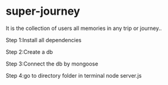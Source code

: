 # super-journey
It is the collection of users all memories in any trip or journey..


Step 1:Install all dependencies

Step 2:Create a db

Step 3:Connect the db by mongoose

Step 4:go to directory folder in terminal 
         node server.js
         
         
